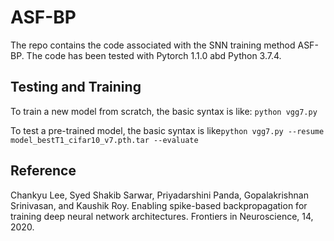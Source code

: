 # ASF-BP

The repo contains the code associated with the SNN training method ASF-BP. The code has been tested with Pytorch 1.1.0 abd Python 3.7.4.

## Testing and Training 
To train a new model from scratch, the basic syntax is like: ```python vgg7.py```

To test a pre-trained model, the basic syntax is like```python vgg7.py --resume model_bestT1_cifar10_v7.pth.tar --evaluate```

## Reference
Chankyu Lee, Syed Shakib Sarwar, Priyadarshini Panda, Gopalakrishnan Srinivasan, and Kaushik Roy. Enabling spike-based backpropagation for training deep neural network architectures. Frontiers in Neuroscience, 14, 2020.

